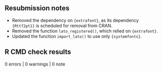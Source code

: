 ## Resubmission notes

- Removed the dependency on `{extrafont}`, as its dependency `{Rttf2pt1}` is scheduled for removal from CRAN. 
- Removed the function `lato_registered()`, which relied on `{extrafont}`.
- Updated the function `import_lato()` to use only `{systemfonts}`.

## R CMD check results

0 errors | 0 warnings | 0 note
